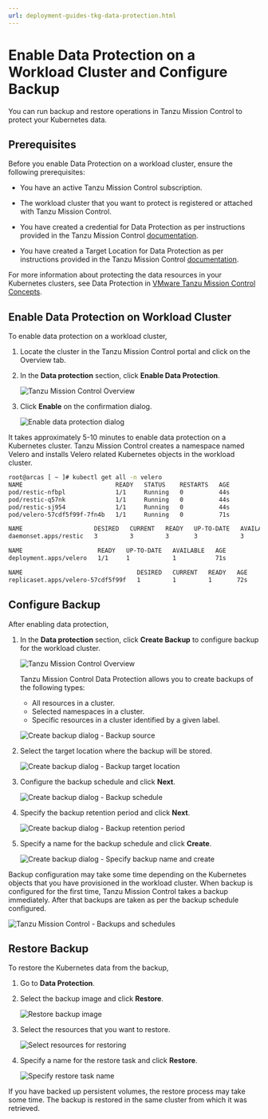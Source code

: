 ```yaml
---
url: deployment-guides-tkg-data-protection.html
---
```

# Enable Data Protection on a Workload Cluster and Configure Backup

You can run backup and restore operations in Tanzu Mission Control to protect your Kubernetes data.

## Prerequisites
Before you enable Data Protection on a workload cluster, ensure the following prerequisites:

- You have an active Tanzu Mission Control subscription.

- The workload cluster that you want to protect is registered or attached with Tanzu Mission Control.

- You have created a credential for Data Protection as per instructions provided in the Tanzu Mission Control [documentation](https://docs.vmware.com/en/VMware-Tanzu-Mission-Control/services/tanzumc-using/GUID-4F349EE4-9C64-4243-84FF-D287F497A3D0.html).

- You have created a Target Location for Data Protection as per instructions provided in the Tanzu Mission Control [documentation](https://docs.vmware.com/en/VMware-Tanzu-Mission-Control/services/tanzumc-using/GUID-867683CE-8AF0-4DC7-9121-81AD507EDB3B.html).

For more information about protecting the data resources in your Kubernetes clusters, see Data Protection in [VMware Tanzu Mission Control Concepts](https://docs.vmware.com/en/VMware-Tanzu-Mission-Control/services/tanzumc-concepts/GUID-C16557BC-EB1B-4414-8E63-28AD92E0CAE5.html).

## Enable Data Protection on Workload Cluster

To enable data protection on a workload cluster, 

1. Locate the cluster in the Tanzu Mission Control portal and click on the Overview tab. 
2. In the **Data protection** section, click **Enable Data Protection**.

    ![Tanzu Mission Control Overview](img/tko-data-protection/tko-dp01.png)

3. Click **Enable** on the confirmation dialog.

    ![Enable data protection dialog](img/tko-data-protection/tko-dp02.png)

It takes approximately 5-10 minutes to enable data protection on a Kubernetes cluster. Tanzu Mission Control creates a namespace named Velero and installs Velero related Kubernetes objects in the workload cluster.

```bash
root@arcas [ ~ ]# kubectl get all -n velero
NAME                          READY   STATUS    RESTARTS   AGE
pod/restic-nfbpl              1/1     Running   0          44s
pod/restic-q57nk              1/1     Running   0          44s
pod/restic-sj954              1/1     Running   0          44s
pod/velero-57cdf5f99f-7fn4b   1/1     Running   0          71s

NAME                    DESIRED   CURRENT   READY   UP-TO-DATE   AVAILABLE   NODE SELECTOR   AGE
daemonset.apps/restic   3         3         3       3            3           <none>          45s

NAME                     READY   UP-TO-DATE   AVAILABLE   AGE
deployment.apps/velero   1/1     1            1           71s

NAME                                DESIRED   CURRENT   READY   AGE
replicaset.apps/velero-57cdf5f99f   1         1         1       72s
```

## Configure Backup

After enabling data protection, 

1. In the **Data protection** section, click **Create Backup** to configure backup for the workload cluster.

    ![Tanzu Mission Control Overview](img/tko-data-protection/tko-dp03.png)

    Tanzu Mission Control Data Protection allows you to create backups of the following types:

      - All resources in a cluster.
      - Selected namespaces in a cluster.
      - Specific resources in a cluster identified by a given label.

    ![Create backup dialog - Backup source](img/tko-data-protection/tko-dp04.png)

1. Select the target location where the backup will be stored.

    ![Create backup dialog - Backup target location](img/tko-data-protection/tko-dp05.png)

1. Configure the backup schedule and click **Next**.

    ![Create backup dialog - Backup schedule](img/tko-data-protection/tko-dp06.png)

1. Specify the backup retention period and click **Next**.

    ![Create backup dialog - Backup retention period](img/tko-data-protection/tko-dp07.png)

1. Specify a name for the backup schedule and click **Create**.

    ![Create backup dialog - Specify backup name and create](img/tko-data-protection/tko-dp08.png)

Backup configuration may take some time depending on the Kubernetes objects that you have provisioned in the workload cluster. When backup is configured for the first time, Tanzu Mission Control takes a backup immediately. After that backups are taken as per the backup schedule configured.

![Tanzu Mission Control - Backups and schedules ](img/tko-data-protection/tko-dp09.png)

## Restore Backup

To restore the Kubernetes data from the backup, 

1. Go to **Data Protection**.
2. Select the backup image and click **Restore**.

    ![Restore backup image](img/tko-data-protection/tko-dp10.png)

3. Select the resources that you want to restore.  

    ![Select resources for restoring](img/tko-data-protection/tko-dp11.png)

4. Specify a name for the restore task and click **Restore**.

    ![Specify restore task name](img/tko-data-protection/tko-dp12.png)

If you have backed up persistent volumes, the restore process may take some time. The backup is restored in the same cluster from which it was retrieved.
